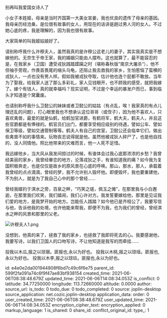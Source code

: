 别再叫我爱国女诗人了

小女子本姓姬，母亲是当时齐国第一大美女宣姜，我也优良的遗传了母亲的基因。我母亲历经沧桑，是位很有故事的女人，用现在的话讲是趟过男人河的女人。不过她心底的疼，我是理解的，因为我也很有故事。

大家简单的叫我姬姑娘好了。

请别称呼我什么许穆夫人，虽然我真的是许穆公这老儿的妻子，其实我真实是不想嫁他的。无奈生于帝王家，我的婚姻只能由人摆布。这也就算了，最不能容忍的是，在我家乡（卫国）遭受戎狄践踏蹂躏之时（堪称春秋版”南京大屠杀“），他不但袖手旁观，作畏首畏尾的缩头乌龟，还阻止我去救我的家乡，生怕惹恼了蛮横的戎狄人，一点也没有男人样。假如我被戎狄夺取，估计他也连个屁都不敢放。当年为了娶我，给我家人送了那么多彩礼，家人见钱眼开，也不顾我的感受，就把我嫁了。嫁个有钱人，真的就幸福吗？现实证明，不过是个幸运的暴发户而已，事到临头才知道是个窝囊废。

也请别称呼我什么卫懿公的妹妹或者卫懿公的姑姑（有点乱，唉！我家真的有点儿理还乱的问题），打心眼里我也不想承认这位哥哥（或侄子），因为他不喜欢人，只喜欢禽兽，最爱的就是仙鹤，给鹤加官进爵，有鹤将军，鹤大夫，鹤夫人，并且这些官爵都是有俸禄的。鹤官员们出门，都要享受相应级别的待遇，譬如公车、譬如保卫等级，譬如交通管制等等。鹤夫人有自己的宫室，卫懿公还会临幸它们，做出些禽兽不如的事情来。玩物丧志说得就是他。虽然他被戎狄人碎尸了，也是他自找的，没人同情他。照比他带来的灾难而言，他一人死不足惜。

我远嫁他乡，当大风从我发间掠过的时候，有谁体会过我心底那浓浓的乡愁？我曾经美丽的家乡，我曾经眷恋的地方，沦落戎狄之手，有谁知道我的痛？如今我为复国积极奔走，也是仅仅是故乡的原风景在心底的呼唤。那山，那水，那人，承载着我曾经的点点滴滴，曾经的梦，我不允许别人毁坏他。即便毁坏，我也要重建他，不为别人，就是为了我自己心中的那个曾经……

曾经我嬉钓于淇水之旁，百泉之畔，“巧笑之瑳，佩玉之傩”，在那里我与小白邂逅，在那里我们欢笑，我们嬉闹，我们心许对方。我发誓要嫁给他，那里是见证我们爱的地方，是我梦开始的地方。岂能任人践踏？如今他已是齐桓公了，我要写信与他，告诉他我的处境，也许他能来帮我，即便不为我，也为我们的曾经，曾经淇水之畔的风景和那里的父老。



![许穆夫人1.png](:/6f1b49ca022e47b59954e994534ede9e)



没想到，他真的来了，拯救了我的家乡，也拯救了我即将死去的心。我要感谢他，我要写诗，以我们卫国人的口吻写诗，不让他知道是我写的而牵挂……



投我以木瓜,报之以琼琚。匪报也,永以为好也。
投我以木桃,报之以琼瑶。匪报也,永以为好也。
投我以木李,报之以琼玖。匪报也,永以为好也。



id: e4e0e2da001944808f6bd7c49c6f6e75
parent_id: 599f2fa091a74c6f9f47ae83bf938154
created_time: 2021-06-06T08:38:48.679Z
updated_time: 2021-06-06T14:08:34.053Z
is_conflict: 0
latitude: 34.77250000
longitude: 113.72660000
altitude: 0.0000
author: 
source_url: 
is_todo: 0
todo_due: 0
todo_completed: 0
source: joplin-desktop
source_application: net.cozic.joplin-desktop
application_data: 
order: 0
user_created_time: 2021-06-06T08:38:48.679Z
user_updated_time: 2021-06-06T14:08:34.053Z
encryption_cipher_text: 
encryption_applied: 0
markup_language: 1
is_shared: 0
share_id: 
conflict_original_id: 
type_: 1
